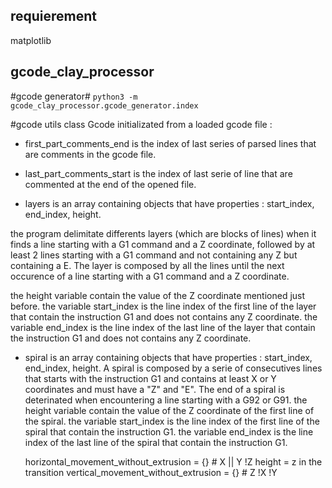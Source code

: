 ## requierement
matplotlib

## gcode_clay_processor ##
#gcode generator#
`python3 -m gcode_clay_processor.gcode_generator.index`

#gcode utils
class Gcode initializated from a loaded gcode file : 

- first_part_comments_end is the index of last series of parsed lines that are comments in the gcode file.

- last_part_comments_start  is the index of last serie of line that are commented at the end of the opened file.

- layers is an array containing objects that have properties : start_index, end_index, height. 

the program delimitate differents layers (which are blocks of lines) when it finds a line starting with a G1 command and a Z coordinate, followed by at least 2 lines starting with a G1 command and not containing any Z but containing a E. The layer is composed by all the lines until the next occurence of a line starting with a G1 command and a Z coordinate.

the height variable contain the value of the Z coordinate mentioned just before.
the variable start_index is the line index of the first line of the layer that contain the instruction G1 and does not contains any Z coordinate.
the variable end_index is the line index of the last line of the layer that contain the instruction G1 and does not contains any Z coordinate.

- spiral is an array containing objects that have properties : start_index, end_index, height.
A spiral is composed by a serie of consecutives lines that starts with the instruction G1 and contains at least X or Y coordinates and must have a "Z" and "E". The end of a spiral is deterinated when encountering a line starting with a G92 or G91.
the height variable contain the value of the Z coordinate of the first line of the spiral.
the variable start_index is the line index of the first line of the spiral that contain the instruction G1.
the variable end_index is the line index of the last line of the spiral that contain the instruction G1.


    horizontal_movement_without_extrusion = {} # X || Y !Z height = z in the transition
    vertical_movement_without_extrusion = {} # Z !X !Y
